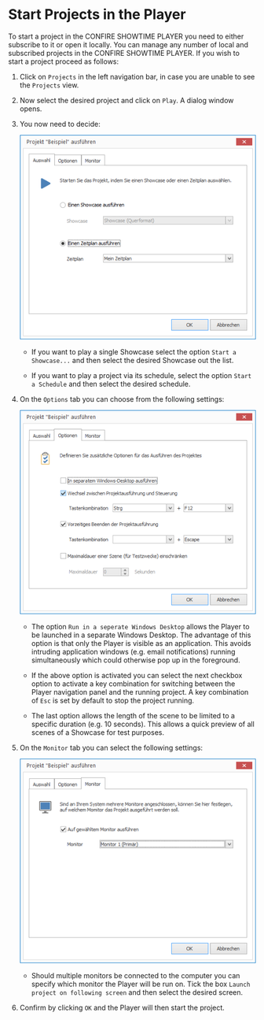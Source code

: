  # Start Projects in the Player

To start a project in the CONFIRE SHOWTIME PLAYER you need to either subscribe to it or open it locally. You can manage any number of local and subscribed projects in the CONFIRE SHOWTIME PLAYER. If you wish to start a project proceed as follows:

1. Click on `Projects` in the left navigation bar, in case you are unable to see the `Projects` view. 

2. Now select the desired project and click on `Play`. A dialog window opens.

3. You now need to decide:
   
   ![Showcase oder Zeitplan auswählen](../../images/start-player-tab1.png)

   * If you want to play a single Showcase select the option `Start a Showcase...` and then select the desired Showcase out the list.

   * If you want to play a project via its schedule, select the option `Start a Schedule` and then select the desired schedule.

4. On the `Options` tab you can choose from the following settings:
   
   ![Weitere Optionen für den Start](../../images/start-player-tab2.png)

   * The option `Run in a seperate Windows Desktop` allows the Player to be launched in a separate Windows Desktop. The advantage of this option is that only the Player is visible as an application. This avoids intruding application windows (e.g. email notifications) running simultaneously which could otherwise pop up in the foreground.

   * If the above option is activated you can select the next checkbox option to activate a key combination for switching between the Player navigation panel and the running project. A key combination of `Esc` is set by default to stop the project running.

   * The last option allows the length of the scene to be limited to a specific duration (e.g. 10 seconds). This allows a quick preview of all scenes of a Showcase for test purposes.

5. On the `Monitor` tab you can select the following settings:

   ![Wahl des Monitors](../../images/start-player-tab3.png)

   * Should multiple monitors be connected to the computer you can specify which monitor the Player will be run on. Tick the box `Launch project on following screen` and then select the desired screen. 

6. Confirm by clicking `OK` and the Player will then start the project.

